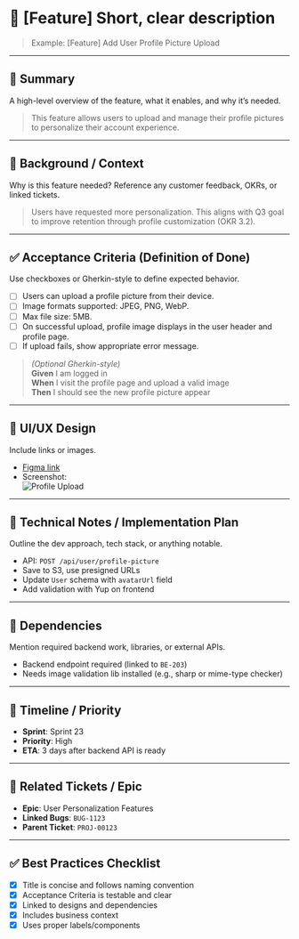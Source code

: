 # 🔖 [Feature] Short, clear description
> Example: [Feature] Add User Profile Picture Upload

---

## 🎯 Summary
A high-level overview of the feature, what it enables, and why it’s needed.

> This feature allows users to upload and manage their profile pictures to personalize their account experience.

---

## 🧩 Background / Context
Why is this feature needed? Reference any customer feedback, OKRs, or linked tickets.

> Users have requested more personalization. This aligns with Q3 goal to improve retention through profile customization (OKR 3.2).

---

## ✅ Acceptance Criteria (Definition of Done)
Use checkboxes or Gherkin-style to define expected behavior.

- [ ] Users can upload a profile picture from their device.
- [ ] Image formats supported: JPEG, PNG, WebP.
- [ ] Max file size: 5MB.
- [ ] On successful upload, profile image displays in the user header and profile page.
- [ ] If upload fails, show appropriate error message.

> *(Optional Gherkin-style)*  
> **Given** I am logged in  
> **When** I visit the profile page and upload a valid image  
> **Then** I should see the new profile picture appear

---

## 📱 UI/UX Design
Include links or images.

- [Figma link](https://www.figma.com/file/...)
- Screenshot:  
  ![Profile Upload](https://your-image-url.com/profile-upload.png)

---

## 🧪 Technical Notes / Implementation Plan
Outline the dev approach, tech stack, or anything notable.

- API: `POST /api/user/profile-picture`
- Save to S3, use presigned URLs
- Update `User` schema with `avatarUrl` field
- Add validation with Yup on frontend

---

## 🔗 Dependencies
Mention required backend work, libraries, or external APIs.

- Backend endpoint required (linked to `BE-203`)
- Needs image validation lib installed (e.g., sharp or mime-type checker)

---

## 📅 Timeline / Priority

- **Sprint**: Sprint 23  
- **Priority**: High  
- **ETA**: 3 days after backend API is ready

---

## 🧷 Related Tickets / Epic

- **Epic**: User Personalization Features  
- **Linked Bugs**: `BUG-1123`  
- **Parent Ticket**: `PROJ-00123`

---

## ✅ Best Practices Checklist

- [x] Title is concise and follows naming convention  
- [x] Acceptance Criteria is testable and clear  
- [x] Linked to designs and dependencies  
- [x] Includes business context  
- [x] Uses proper labels/components
